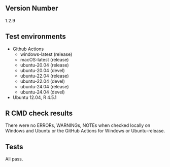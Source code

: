 ## Version Number

1.2.9

## Test environments

- Github Actions
    - windows-latest (release)
    - macOS-latest (release)
    - ubuntu-20.04 (release)
    - ubuntu-20.04 (devel)
    - ubuntu-22.04 (release)
    - ubuntu-22.04 (devel)
    - ubuntu-24.04 (release)
    - ubuntu-24.04 (devel)
- Ubuntu 12.04, R 4.5.1

## R CMD check results

There were no ERRORs, WARNINGs, NOTEs when checked locally on Windows and Ubuntu or the GitHub Actions for Windows or Ubuntu-release.

## Tests

All pass.
